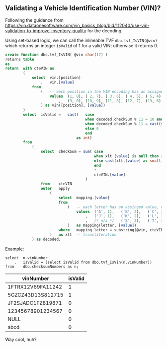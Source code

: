 ## Validating a Vehicle Identification Number (VIN)?

Following the guidance from https://vin.dataonesoftware.com/vin_basics_blog/bid/112040/use-vin-validation-to-improve-inventory-quality for the decoding.

Using set-based logic, we can call the inlineable TVF ```dbo.tvf_IsVIN(@vin)``` which returns an integer ```isValid``` of 1 for a valid VIN; otherwise it returns 0.

```sql
create function dbo.tvf_IsVIN( @vin char(17) )
returns table
as
return  with cteVIN as
        (
            select  vin.[position]
                ,   vin.[value]
            from
                (   -- each position in the VIN encoding has an assigned weight
                    values  (1, 8), ( 2, 7), ( 3, 6), ( 4, 5), ( 5, 4), ( 6, 3), ( 7, 2), ( 8, 10)
                        ,   (9, 0), (10, 9), (11, 8), (12, 7), (13, 6), (14, 5), (15, 4), (16,  3), (17, 2)
                ) as vin([position], [value])
        )     
        select  isValid =   cast(   case 
                                    when decoded.checkSum % 11 = 10 and substring(@vin, 9, 1) = 'X' then 1      -- valid checksum (10 is the Roman Numeral X)
                                    when decoded.checkSum % 11 = cast(substring(@vin, 9, 1) as smallint) then 1 -- valid checksum (remainder equals the checkdigit)
                                    else 0                                                                      -- invalid checksum
                                    end
                                as int)
        from
            (
                select  checkSum = sum( case 
                                        when xlt.[value] is null then isnull(try_cast(substring(@vin, cteVIN.[position], 1) as smallint), 0)    -- self value, if digit
                                        else cast(xlt.[value] as smallint)                                                                      -- transliterated value
                                        end
                                        *
                                        cteVIN.[value]                                                                                          -- position's value (weight)
                                    )
                from    cteVIN
                outer   apply
                    (
                        select  mapping.[value]
                        from    
                            (   -- each letter has an assinged value, noting that I, O and Q are not used
                                values  ('A', 1),   ('B', 2),   ('C', 3),   ('D', 4),   ('E', 5),   ('F', 6),   ('G', 7),   ('H', 8)    /*  I  */
                                    ,   ('J', 1),   ('K', 2),   ('L', 3),   ('M', 4),   ('N', 5),   /*  O  */   ('P', 7),   /*  Q  */   ('R', 9)
                                    ,   /* n/a */   ('S', 2),   ('T', 3),   ('U', 4),   ('V', 5),   ('W', 6),   ('X', 7),   ('Y', 8),   ('Z', 9)
                            )   as mapping(letter, [value])
                        where   mapping.letter = substring(@vin, cteVIN.[position], 1)
                    )   as xlt  -- transliteration
            ) as decoded;
```
Example:

```
select  n.vinNumber
    ,   isValid = (select isValid from dbo.tvf_IsVin(n.vinNumber))
from    dbo.checksumNumbers as n;
```
| vinNumber | isValid |
|-----------|---------|
|1FTRX12V69FA11242|1
|5GZCZ43D13S812715|1
|JF2SJADC1FZ819871|0
|12345678901234567|0
|NULL|0
abcd|0

Way cool, huh?
